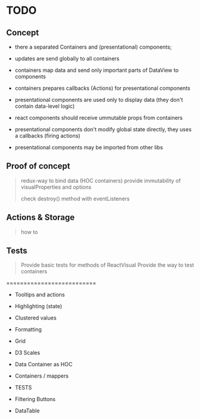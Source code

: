 # TODO 

## Concept

- there a separated Containers and (presentational) components; 
- updates are send globally to all containers
- containers map data and send only important parts of DataView to components
- containers prepares callbacks (Actions) for presentational components

- presentational components are used only to display data (they don't contain data-level logic)
- react components should receive ummutable props from containers

- presentational components don't modify global state directly, they uses a callbacks (firing actions)

- presentational components may be imported from other libs

## Proof of concept
> redux-way to bind data (HOC containers)
> provide immutability of visualProperties and options
> 
> check destroy() method with eventListeners
>

## Actions & Storage
> how to 

## Tests
> Provide basic tests for methods of ReactVisual
> Provide the way to test containers

==========================

* Tooltips and actions
* Highlighting (state)
* Clustered values
* Formatting 

* Grid
* D3 Scales
* Data Container as HOC
* Containers / mappers

* TESTS

* Filtering Buttons
* DataTable